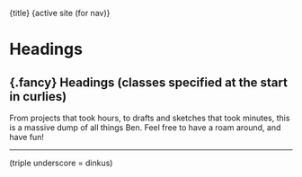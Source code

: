 {title}
{active site (for nav)}

# Headings
## {.fancy} Headings (classes specified at the start in curlies)

From projects that took hours, to drafts and sketches that took minutes, this is a massive dump of all things Ben. Feel free to have a roam around, and have fun!

___
(triple underscore = dinkus)